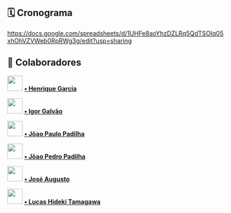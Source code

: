 ## 🗓 Cronograma
  https://docs.google.com/spreadsheets/d/1UHFe8aoYhzDZLRq5QdTSOIq05xhOhVZVWeb0RpRWg3g/edit?usp=sharing

## 🤝 Colaboradores


<img src="https://avatars.githubusercontent.com/u/98772195?v=4" height="35px"> **[ • Henrique Garcia](https://github.com/rikegb " • Henrique Garcia")**

<img src="https://avatars.githubusercontent.com/u/102822602?v=4" height="35px"> **[ • Igor Galvão](https://github.com/IgorGalvao1 " • Igor Galvão")**

<img src="https://avatars.githubusercontent.com/u/78259587?v=4" height="35px"> **[ • Jõao Paulo Padilha](https://github.com/lucasfinotirodrigues " • Jõao Paulo Padilha")**

<img src="https://avatars.githubusercontent.com/u/100220214?v=4" height="35px"> **[ • Jõao Pedro Padilha](https://github.com/Ricardoxt1 " • João Pedro Padilha")**

<img src="https://avatars.githubusercontent.com/u/102824215?v=4" height="35px"> **[ • José Augusto](https://github.com/JoseAugusto83 " • José Augusto")**

<img src="https://avatars.githubusercontent.com/u/1?v=101585750=4" height="35px"> **[ • Lucas Hideki Tamagawa](https://github.com/LucasTamagawa " • Lucas Hideki Tamagawa")**

